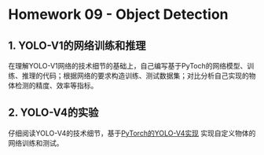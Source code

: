 # Homework 09 - Object Detection


## 1. YOLO-V1的网络训练和推理

在理解YOLO-V1网络的技术细节的基础上，自己编写基于PyToch的网络模型、训练、推理的代码；根据网络的要求构造训练、测试数据集；对比分析自己实现的物体检测的精度、效率等指标。



## 2. YOLO-V4的实验

仔细阅读YOLO-V4的技术细节，基于[PyTorch的YOLO-V4实现](https://gitee.com/hu_jinsong/yolov4_-py-torch) 实现自定义物体的网络训练和测试。
